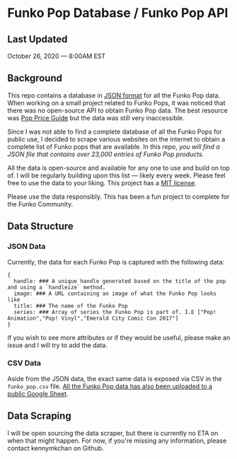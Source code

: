 # Funko Pop Database / Funko Pop API

## Last Updated

October 26, 2020 — 8:00AM EST

## Background

This repo contains a database in [JSON format](https://www.json.org/json-en.html) for all the Funko Pop data. When working on a small project related to Funko Pops, it was noticed that there was no open-source API to obtain Funko Pop data. The best resource was [Pop Price Guide](https://www.poppriceguide.com/) but the data was still very inaccessible.

Since I was not able to find a complete database of all the Funko Pops for public use, I decided to scrape various websites on the internet to obtain a complete list of Funko pops that are available. In this repo, _you will find a JSON file that contains over 23,000 entries of Funko Pop products._

All the data is open-source and available for any one to use and build on top of. I will be regularly building upon this list — likely every week. Please feel free to use the data to your liking. This project has a [MIT license](https://github.com/kennymkchan/funko-pop-data/blob/master/LICENSE).

Please use the data responsibly. This has been a fun project to complete for the Funko Community.

## Data Structure

### JSON Data

Currently, the data for each Funko Pop is captured with the following data:

```
{
  handle: ### A unique handle generated based on the title of the pop and using a `handleize` method.
  image: ### A URL containing an image of what the Funko Pop looks like
  title: ### The name of the Funko Pop
  series: ### Array of series the Funko Pop is part of. I.E ["Pop! Animation","Pop! Vinyl","Emerald City Comic Con 2017"]
}
```

If you wish to see more attributes or if they would be useful, please make an issue and I will try to add the data.

### CSV Data

Aside from the JSON data, the exact same data is exposed via CSV in the `funko_pop.csv` file. [All the Funko Pop data has also been uploaded to a public Google Sheet](https://docs.google.com/spreadsheets/d/15aSFbnueiiMAdp2szKqvLtMvpIpjGddcPkhSGS44BqU/edit?usp=sharing).

## Data Scraping

I will be open sourcing the data scraper, but there is currently no ETA on when that might happen. For now, if you're missing any information, please contact kennymkchan on Github.
